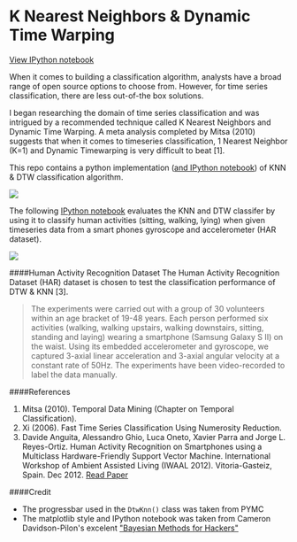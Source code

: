 K Nearest Neighbors & Dynamic Time Warping
===
[View IPython notebook](http://nbviewer.ipython.org/github/markdregan/K-Nearest-Neighbors-with-Dynamic-Time-Warping/blob/master/K_Nearest_Neighbor_Dynamic_Time_Warping.ipynb)

When it comes to building a classification algorithm, analysts have a broad range of open source options to choose from. However, for time series classification, there are less out-of-the box solutions.

I began researching the domain of time series classification and was intrigued by a recommended technique called K Nearest Neighbors and Dynamic Time Warping. A meta analysis completed by Mitsa (2010) suggests that when it comes to timeseries classification, 1 Nearest Neighbor (K=1) and Dynamic Timewarping is very difficult to beat [1].

This repo contains a python implementation ([and IPython notebook](http://nbviewer.ipython.org/github/markdregan/K-Nearest-Neighbors-with-Dynamic-Time-Warping/blob/master/K_Nearest_Neighbor_Dynamic_Time_Warping.ipynb)) of KNN & DTW classification algorithm.

<img src="http://i.imgur.com/anGSz4D.png">

The following [IPython notebook](http://nbviewer.ipython.org/github/markdregan/K-Nearest-Neighbors-with-Dynamic-Time-Warping/blob/master/K_Nearest_Neighbor_Dynamic_Time_Warping.ipynb) evaluates the KNN and DTW classifer by using it to classify human activities (sitting, walking, lying) when given timeseries data from a smart phones gyroscope and accelerometer (HAR dataset).

<img src="http://i.imgur.com/XMYKwS4.png">

####Human Activity Recognition Dataset
The Human Activity Recognition Dataset (HAR) dataset is chosen to test the classification performance of DTW & KNN [3].

> The experiments were carried out with a group of 30 volunteers within an age bracket of 19-48 years. Each person performed six activities (walking, walking upstairs, walking downstairs, sitting, standing and laying) wearing a smartphone (Samsung Galaxy S II) on the waist. Using its embedded accelerometer and gyroscope, we captured 3-axial linear acceleration and 3-axial angular velocity at a constant rate of 50Hz. The experiments have been video-recorded to label the data manually.

####References
1.  Mitsa (2010). Temporal Data Mining (Chapter on Temporal Classification).
2.  Xi (2006). Fast Time Series Classification Using Numerosity Reduction.
3.  Davide Anguita, Alessandro Ghio, Luca Oneto, Xavier Parra and Jorge L. Reyes-Ortiz. Human Activity Recognition on Smartphones using a Multiclass Hardware-Friendly Support Vector Machine. International Workshop of Ambient Assisted Living (IWAAL 2012). Vitoria-Gasteiz, Spain. Dec 2012. [Read Paper](http://arxiv.org/pdf/1401.8212.pdf)

####Credit
-  The progressbar used in the `DtwKnn()` class was taken from PYMC
-  The matplotlib style and IPython notebook was taken from Cameron Davidson-Pilon's excelent ["Bayesian Methods for Hackers"](https://github.com/CamDavidsonPilon/Probabilistic-Programming-and-Bayesian-Methods-for-Hackers)
